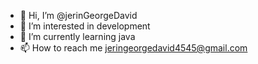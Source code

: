 - 👋 Hi, I’m @jerinGeorgeDavid
- 👀 I’m interested in development
- 🌱 I’m currently learning java
- 📫 How to reach me jeringeorgedavid4545@gmail.com

<!---
jerinGeorgeDavid/jerinGeorgeDavid is a ✨ special ✨ repository because its `README.md` (this file) appears on your GitHub profile.
You can click the Preview link to take a look at your changes.
--->
